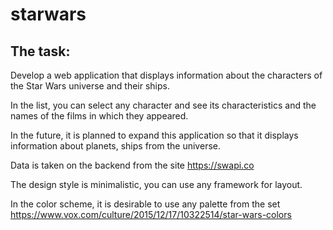 # starwars
## The task:

Develop a web application that displays information about the characters of the Star Wars universe and their ships.

In the list, you can select any character and see its characteristics and the names of the films in which they appeared.

In the future, it is planned to expand this application so that it displays information about planets, ships from the universe.

Data is taken on the backend from the site https://swapi.co

The design style is minimalistic, you can use any framework for layout.

In the color scheme, it is desirable to use any palette from the set https://www.vox.com/culture/2015/12/17/10322514/star-wars-colors


